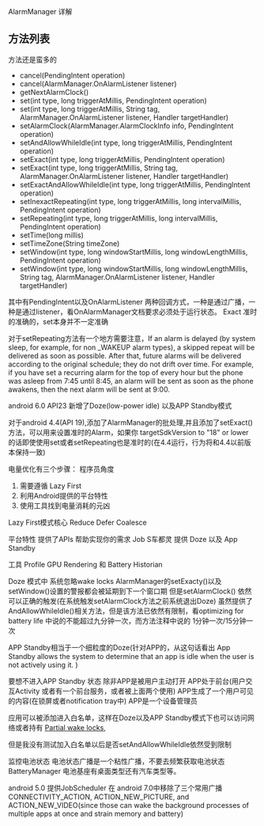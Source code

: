AlarmManager 详解


## 方法列表
方法还是蛮多的
* cancel(PendingIntent operation)
* cancel(AlarmManager.OnAlarmListener listener)
* getNextAlarmClock()
* set(int type, long triggerAtMillis, PendingIntent operation)
* set(int type, long triggerAtMillis, String tag, AlarmManager.OnAlarmListener listener, Handler targetHandler)
* setAlarmClock(AlarmManager.AlarmClockInfo info, PendingIntent operation)
* setAndAllowWhileIdle(int type, long triggerAtMillis, PendingIntent operation)
* setExact(int type, long triggerAtMillis, PendingIntent operation)
* setExact(int type, long triggerAtMillis, String tag, AlarmManager.OnAlarmListener listener, Handler targetHandler)
* setExactAndAllowWhileIdle(int type, long triggerAtMillis, PendingIntent operation)
* setInexactRepeating(int type, long triggerAtMillis, long intervalMillis, PendingIntent operation)
* setRepeating(int type, long triggerAtMillis, long intervalMillis, PendingIntent operation)
* setTime(long millis)
* setTimeZone(String timeZone)
* setWindow(int type, long windowStartMillis, long windowLengthMillis, PendingIntent operation)
* setWindow(int type, long windowStartMillis, long windowLengthMillis, String tag, AlarmManager.OnAlarmListener listener, Handler targetHandler)

其中有PendingIntent以及OnAlarmListener 两种回调方式，一种是通过广播，一种是通过listener，看OnAlarmManager文档要求必须处于运行状态。
Exact 准时的准确的，set本身并不一定准确

对于setRepeating方法有一个地方需要注意，If an alarm is delayed (by system sleep, for example, for non _WAKEUP alarm types), a skipped repeat will be delivered as soon as possible. After that, future alarms will be delivered according to the original schedule; they do not drift over time. For example, if you have set a recurring alarm for the top of every hour but the phone was asleep from 7:45 until 8:45, an alarm will be sent as soon as the phone awakens, then the next alarm will be sent at 9:00.

android 6.0 API23 新增了Doze(low-power idle) 以及APP Standby模式

对于android 4.4(API 19),添加了AlarmManager的批处理,并且添加了setExact()方法，可以用来设置准时的Alarm，如果你 targetSdkVersion to "18" or lower 的话即使使用set或者setRepeating也是准时的(在4.4运行，行为将和4.4以前版本保持一致)


电量优化有三个步骤：
程序员角度 
1. 需要遵循 Lazy First 
2. 利用Android提供的平台特性
3. 使用工具找到电量消耗的元凶

Lazy First模式核心
Reduce Defer Coalesce

平台特性
提供了APIs 帮助实现你的需求 Job S车都灵
提供 Doze 以及 App Standby

工具
Profile GPU Rendering 和 Battery Historian


Doze 模式中 系统忽略wake locks AlarmManager的setExacty()以及setWindow()设置的警报都会被延期到下一个窗口期 但是setAlarmClock() 依然可以正确的触发(在系统触发setAlarmClock方法之前系统退出Doze) 虽然提供了AndAllowWhileIdle()相关方法，但是该方法已依然有限制，看optimizing for battery life 中说的不能超过九分钟一次，而方法注释中说的 1分钟一次/15分钟一次

APP Standby相当于一个细粒度的Doze(针对APP的，从这句话看出 App Standby allows the system to determine that an app is idle when the user is not actively using it. )

要想不进入APP Standby 状态
除非APP是被用户主动打开
APP处于前台(用户交互Activity 或者有一个前台服务，或者被上面两个使用)
APP生成了一个用户可见的内容(在锁屏或者notification tray中)
APP是一个设备管理员

应用可以被添加进入白名单，这样在Doze以及APP Standby模式下也可以访问网络或者持有 [Partial wake locks](https://developer.android.google.cn/reference/android/os/PowerManager#PARTIAL_WAKE_LOCK),


但是我没有测试加入白名单以后是否setAndAllowWhileIdle依然受到限制

监控电池状态 电池状态广播是一个粘性广播，不要去频繁获取电池状态
BatteryManager 电池基座有桌面类型还有汽车类型等。

android 5.0 提供JobScheduler 在 android 7.0中移除了三个常用广播 CONNECTIVITY_ACTION, ACTION_NEW_PICTURE, and ACTION_NEW_VIDEO(since those can wake the background processes of multiple apps at once and strain memory and battery)